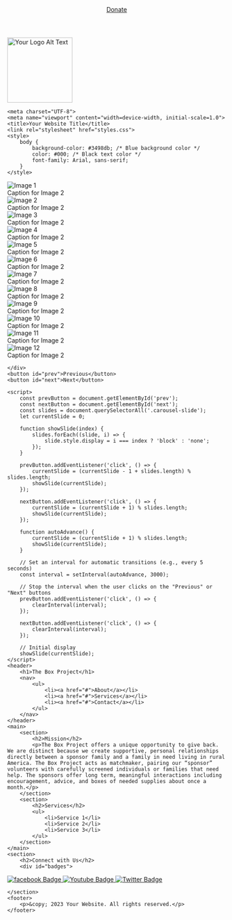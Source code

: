 <html lang="en">
<head>
   <header>
    <a class="donate-button" href="https://your-donation-link.com">Donate</a>
</header>
   <img src="Boxproject logo.png" alt="Your Logo Alt Text" style="width: 150px; height: auto;">
   <meta charset="UTF-8">
    <meta name="viewport" content="width=device-width, initial-scale=1.0">
    <title>Image Carousel with Automatic Transitions</title>
    <link rel="stylesheet" href="styles">

    <meta charset="UTF-8">
    <meta name="viewport" content="width=device-width, initial-scale=1.0">
    <title>Your Website Title</title>
    <link rel="stylesheet" href="styles.css">
    <style>
        body {
            background-color: #3498db; /* Blue background color */
            color: #000; /* Black text color */
            font-family: Arial, sans-serif;
        }
    </style>
</head>

<body>
   <div class="carousel-container">
        <div class="carousel-slide">
            <img src="(1).png" alt="Image 1">
            <div class="caption">Caption for Image 2</div>
        </div>
        <div class="carousel-slide">
            <img src="(2).png" alt="Image 2">
            <div class="caption">Caption for Image 2</div>
        </div>
        <div class="carousel-slide">
            <img src="(3).png" alt="Image 3">
            <div class="caption">Caption for Image 2</div>
        </div>
         <div class="carousel-slide">
            <img src="(4).png" alt="Image 4">
             <div class="caption">Caption for Image 2</div>
        </div>
         <div class="carousel-slide">
            <img src="(5).png" alt="Image 5">
             <div class="caption">Caption for Image 2</div>
        </div>
         <div class="carousel-slide">
            <img src="(6).png" alt="Image 6">
             <div class="caption">Caption for Image 2</div>
        </div>
         <div class="carousel-slide">
            <img src="(7).png" alt="Image 7">
             <div class="caption">Caption for Image 2</div>
        </div>
         <div class="carousel-slide">
            <img src="(8).png" alt="Image 8">
             <div class="caption">Caption for Image 2</div>
        </div>
         <div class="carousel-slide">
            <img src="(9).png" alt="Image 9">
             <div class="caption">Caption for Image 2</div>
        </div>
         <div class="carousel-slide">
            <img src="(10).png" alt="Image 10">
             <div class="caption">Caption for Image 2</div>
        </div>
         <div class="carousel-slide">
            <img src="(11).png" alt="Image 11">
             <div class="caption">Caption for Image 2</div>
        </div>
         <div class="carousel-slide">
            <img src="(12).png" alt="Image 12">
            <div class="caption">Caption for Image 2</div>
        </div>
      
    </div>
    <button id="prev">Previous</button>
    <button id="next">Next</button>

    <script>
        const prevButton = document.getElementById('prev');
        const nextButton = document.getElementById('next');
        const slides = document.querySelectorAll('.carousel-slide');
        let currentSlide = 0;

        function showSlide(index) {
            slides.forEach((slide, i) => {
                slide.style.display = i === index ? 'block' : 'none';
            });
        }

        prevButton.addEventListener('click', () => {
            currentSlide = (currentSlide - 1 + slides.length) % slides.length;
            showSlide(currentSlide);
        });

        nextButton.addEventListener('click', () => {
            currentSlide = (currentSlide + 1) % slides.length;
            showSlide(currentSlide);
        });

        function autoAdvance() {
            currentSlide = (currentSlide + 1) % slides.length;
            showSlide(currentSlide);
        }

        // Set an interval for automatic transitions (e.g., every 5 seconds)
        const interval = setInterval(autoAdvance, 3000);

        // Stop the interval when the user clicks on the "Previous" or "Next" buttons
        prevButton.addEventListener('click', () => {
            clearInterval(interval);
        });

        nextButton.addEventListener('click', () => {
            clearInterval(interval);
        });

        // Initial display
        showSlide(currentSlide);
    </script>
    <header>
        <h1>The Box Project</h1>
        <nav>
            <ul>
                <li><a href="#">About</a></li>
                <li><a href="#">Services</a></li>
                <li><a href="#">Contact</a></li>
            </ul>
        </nav>
    </header>
    <main>
        <section>
            <h2>Mission</h2>
            <p>The Box Project offers a unique opportunity to give back. We are distinct because we create supportive, personal relationships directly between a sponsor family and a family in need living in rural America. The Box Project acts as matchmaker, pairing our “sponsor” volunteers with carefully screened individuals or families that need help. The sponsors offer long term, meaningful interactions including encouragement, advice, and boxes of needed supplies about once a month.</p>
        </section>
        <section>
            <h2>Services</h2>
            <ul>
                <li>Service 1</li>
                <li>Service 2</li>
                <li>Service 3</li>
            </ul>
        </section>
    </main>
    <section>
        <h2>Connect with Us</h2>
        <div id="badges">
  <a href="https://www.facebook.com/TBP1962/">
    <img src="https://img.shields.io/badge/facebook-blue?style=for-the-badge&logo=facebook&logoColor=white" alt="facebook Badge"/>
  </a>
  <a href="https://www.youtube.com/channel/UCu-tEnjTcYvVlTRcvvCJw3g">
    <img src="https://img.shields.io/badge/YouTube-red?style=for-the-badge&logo=youtube&logoColor=white" alt="Youtube Badge"/>
  </a>
  <a href="http://www.twitter.com/@TBP1962">
    <img src="https://img.shields.io/badge/Twitter-blue?style=for-the-badge&logo=twitter&logoColor=white" alt="Twitter Badge"/>
  </a>
</div>
        
    </section>
    <footer>
        <p>&copy; 2023 Your Website. All rights reserved.</p>
    </footer>
</body>
</html>
